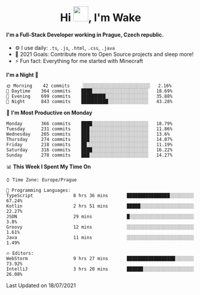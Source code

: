 <h1 align="center">Hi <img src="https://raw.githubusercontent.com/MrWakeCZ/MrWakeCZ/master/Hi.gif" width="40px" />, I'm Wake</h1>

#### I'm a Full-Stack Developer working in Prague, Czech republic.
- ⚙️ I use daily: `.ts`, `.js`, `.html`, `.css`, `.java`
- 🥅 2021 Goals: Contribute more to Open Source projects and sleep more!
- ⚡ Fun fact: Everything for me started with Minecraft

<!--START_SECTION:waka-->
**I'm a Night 🦉** 

```text
🌞 Morning    42 commits     ░░░░░░░░░░░░░░░░░░░░░░░░░   2.16% 
🌆 Daytime    364 commits    ████░░░░░░░░░░░░░░░░░░░░░   18.69% 
🌃 Evening    699 commits    █████████░░░░░░░░░░░░░░░░   35.88% 
🌙 Night      843 commits    ██████████░░░░░░░░░░░░░░░   43.28%

```
📅 **I'm Most Productive on Monday** 

```text
Monday       366 commits    ████░░░░░░░░░░░░░░░░░░░░░   18.79% 
Tuesday      231 commits    ███░░░░░░░░░░░░░░░░░░░░░░   11.86% 
Wednesday    265 commits    ███░░░░░░░░░░░░░░░░░░░░░░   13.6% 
Thursday     274 commits    ███░░░░░░░░░░░░░░░░░░░░░░   14.07% 
Friday       218 commits    ██░░░░░░░░░░░░░░░░░░░░░░░   11.19% 
Saturday     316 commits    ████░░░░░░░░░░░░░░░░░░░░░   16.22% 
Sunday       278 commits    ███░░░░░░░░░░░░░░░░░░░░░░   14.27%

```


📊 **This Week I Spent My Time On** 

```text
⌚︎ Time Zone: Europe/Prague

💬 Programming Languages: 
TypeScript               8 hrs 36 mins       ████████████████░░░░░░░░░   67.24% 
Kotlin                   2 hrs 51 mins       █████░░░░░░░░░░░░░░░░░░░░   22.27% 
JSON                     29 mins             █░░░░░░░░░░░░░░░░░░░░░░░░   3.8% 
Groovy                   12 mins             ░░░░░░░░░░░░░░░░░░░░░░░░░   1.61% 
Java                     11 mins             ░░░░░░░░░░░░░░░░░░░░░░░░░   1.49%

🔥 Editors: 
WebStorm                 9 hrs 27 mins       ██████████████████░░░░░░░   73.92% 
IntelliJ                 3 hrs 20 mins       ██████░░░░░░░░░░░░░░░░░░░   26.08%

```


 Last Updated on 18/07/2021
<!--END_SECTION:waka-->
